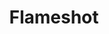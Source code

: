---
git: https://github.com/flameshot-org/flameshot
logohandle: flameshot
sort: flameshot
title: Flameshot
website: https://flameshot.org/
---